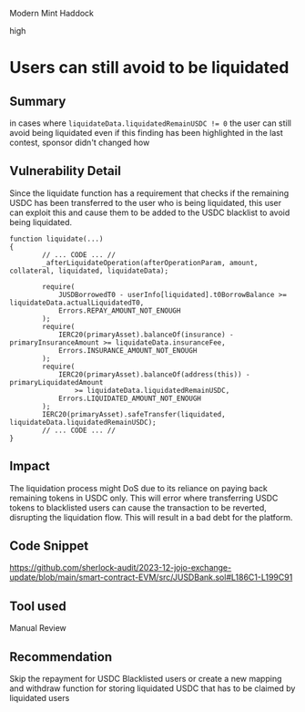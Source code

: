 Modern Mint Haddock

high

# Users can still avoid to be liquidated

## Summary

in cases where `liquidateData.liquidatedRemainUSDC != 0` the user can still avoid being liquidated even if this finding has been highlighted in the last contest, sponsor didn't changed how 

## Vulnerability Detail
Since the liquidate function has a requirement that checks if the remaining USDC has been transferred to the user who is being liquidated, this user can exploit this and cause them to be added to the USDC blacklist to avoid being liquidated.
```solidity
function liquidate(...)
{
        // ... CODE ... //
        _afterLiquidateOperation(afterOperationParam, amount, collateral, liquidated, liquidateData);

        require(
            JUSDBorrowedT0 - userInfo[liquidated].t0BorrowBalance >= liquidateData.actualLiquidatedT0,
            Errors.REPAY_AMOUNT_NOT_ENOUGH
        );
        require(
            IERC20(primaryAsset).balanceOf(insurance) - primaryInsuranceAmount >= liquidateData.insuranceFee,
            Errors.INSURANCE_AMOUNT_NOT_ENOUGH
        );
        require(
            IERC20(primaryAsset).balanceOf(address(this)) - primaryLiquidatedAmount
                >= liquidateData.liquidatedRemainUSDC,
            Errors.LIQUIDATED_AMOUNT_NOT_ENOUGH
        );
        IERC20(primaryAsset).safeTransfer(liquidated, liquidateData.liquidatedRemainUSDC);
        // ... CODE ... //
}
```

## Impact

The liquidation process might DoS due to its reliance on paying back remaining tokens in USDC only. This will error where transferring USDC tokens to blacklisted users can cause the transaction to be reverted, disrupting the liquidation flow. This will result in a bad debt for the platform.

## Code Snippet
https://github.com/sherlock-audit/2023-12-jojo-exchange-update/blob/main/smart-contract-EVM/src/JUSDBank.sol#L186C1-L199C91

## Tool used

Manual Review

## Recommendation

Skip the repayment for USDC Blacklisted users or create a new mapping and withdraw function for storing liquidated USDC that has to be claimed by liquidated users